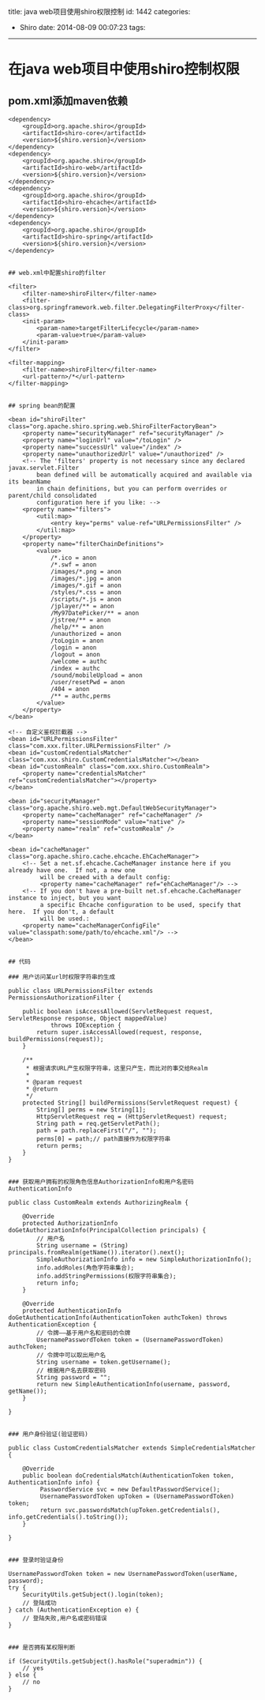 title: java web项目使用shiro权限控制
id: 1442
categories:
  - Shiro
date: 2014-08-09 00:07:23
tags:
---

# 在java web项目中使用shiro控制权限

## pom.xml添加maven依赖

    <dependency>
        <groupId>org.apache.shiro</groupId>
        <artifactId>shiro-core</artifactId>
        <version>${shiro.version}</version>
    </dependency>
    <dependency>
        <groupId>org.apache.shiro</groupId>
        <artifactId>shiro-web</artifactId>
        <version>${shiro.version}</version>
    </dependency>
    <dependency>
        <groupId>org.apache.shiro</groupId>
        <artifactId>shiro-ehcache</artifactId>
        <version>${shiro.version}</version>
    </dependency>
    <dependency>
        <groupId>org.apache.shiro</groupId>
        <artifactId>shiro-spring</artifactId>
        <version>${shiro.version}</version>
    </dependency>
    

    ## web.xml中配置shiro的filter

    <filter>
        <filter-name>shiroFilter</filter-name>
        <filter-class>org.springframework.web.filter.DelegatingFilterProxy</filter-class>
        <init-param>
            <param-name>targetFilterLifecycle</param-name>
            <param-value>true</param-value>
        </init-param>
    </filter>

    <filter-mapping>
        <filter-name>shiroFilter</filter-name>
        <url-pattern>/*</url-pattern>
    </filter-mapping>
    

    ## spring bean的配置

    <bean id="shiroFilter" class="org.apache.shiro.spring.web.ShiroFilterFactoryBean">
        <property name="securityManager" ref="securityManager" />
        <property name="loginUrl" value="/toLogin" />
        <property name="successUrl" value="/index" />
        <property name="unauthorizedUrl" value="/unauthorized" />
        <!-- The 'filters' property is not necessary since any declared javax.servlet.Filter 
            bean defined will be automatically acquired and available via its beanName 
            in chain definitions, but you can perform overrides or parent/child consolidated 
            configuration here if you like: -->
        <property name="filters">
            <util:map>
                <entry key="perms" value-ref="URLPermissionsFilter" />
            </util:map>
        </property>
        <property name="filterChainDefinitions">
            <value>
                /*.ico = anon
                /*.swf = anon
                /images/*.png = anon
                /images/*.jpg = anon
                /images/*.gif = anon
                /styles/*.css = anon
                /scripts/*.js = anon
                /jplayer/** = anon
                /My97DatePicker/** = anon
                /jstree/** = anon
                /help/** = anon
                /unauthorized = anon
                /toLogin = anon
                /login = anon
                /logout = anon
                /welcome = authc
                /index = authc
                /sound/mobileUpload = anon
                /user/resetPwd = anon
                /404 = anon
                /** = authc,perms
            </value>
        </property>
    </bean>

    <!-- 自定义鉴权拦截器 -->
    <bean id="URLPermissionsFilter" class="com.xxx.filter.URLPermissionsFilter" />
    <bean id="customCredentialsMatcher" class="com.xxx.shiro.CustomCredentialsMatcher"></bean>
    <bean id="customRealm" class="com.xxx.shiro.CustomRealm">
        <property name="credentialsMatcher" ref="customCredentialsMatcher"></property>
    </bean>

    <bean id="securityManager" class="org.apache.shiro.web.mgt.DefaultWebSecurityManager">
        <property name="cacheManager" ref="cacheManager" />
        <property name="sessionMode" value="native" />
        <property name="realm" ref="customRealm" />
    </bean>

    <bean id="cacheManager" class="org.apache.shiro.cache.ehcache.EhCacheManager">
        <!-- Set a net.sf.ehcache.CacheManager instance here if you already have one.  If not, a new one
             will be creaed with a default config:
             <property name="cacheManager" ref="ehCacheManager"/> -->
        <!-- If you don't have a pre-built net.sf.ehcache.CacheManager instance to inject, but you want
             a specific Ehcache configuration to be used, specify that here.  If you don't, a default
             will be used.:
        <property name="cacheManagerConfigFile" value="classpath:some/path/to/ehcache.xml"/> -->
    </bean>
    

    ## 代码

    ### 用户访问某url时权限字符串的生成

    public class URLPermissionsFilter extends PermissionsAuthorizationFilter {

        public boolean isAccessAllowed(ServletRequest request, ServletResponse response, Object mappedValue)
                throws IOException {
            return super.isAccessAllowed(request, response, buildPermissions(request));
        }

        /**
         * 根据请求URL产生权限字符串，这里只产生，而比对的事交给Realm
         * 
         * @param request
         * @return
         */
        protected String[] buildPermissions(ServletRequest request) {
            String[] perms = new String[1];
            HttpServletRequest req = (HttpServletRequest) request;
            String path = req.getServletPath();
            path = path.replaceFirst("/", "");
            perms[0] = path;// path直接作为权限字符串
            return perms;
        }
    }
    

    ### 获取用户拥有的权限角色信息AuthorizationInfo和用户名密码AuthenticationInfo

    public class CustomRealm extends AuthorizingRealm {

        @Override
        protected AuthorizationInfo doGetAuthorizationInfo(PrincipalCollection principals) {
            // 用户名
            String username = (String) principals.fromRealm(getName()).iterator().next();
            SimpleAuthorizationInfo info = new SimpleAuthorizationInfo();
            info.addRoles(角色字符串集合);
            info.addStringPermissions(权限字符串集合);
            return info;
        }

        @Override
        protected AuthenticationInfo doGetAuthenticationInfo(AuthenticationToken authcToken) throws AuthenticationException {
            // 令牌——基于用户名和密码的令牌
            UsernamePasswordToken token = (UsernamePasswordToken) authcToken;
            // 令牌中可以取出用户名
            String username = token.getUsername();
            // 根据用户名去获取密码
            String password = "";
            return new SimpleAuthenticationInfo(username, password, getName());
        }

    }
    

    ### 用户身份验证(验证密码)

    public class CustomCredentialsMatcher extends SimpleCredentialsMatcher {

        @Override
        public boolean doCredentialsMatch(AuthenticationToken token, AuthenticationInfo info) {
             PasswordService svc = new DefaultPasswordService();
             UsernamePasswordToken upToken = (UsernamePasswordToken) token;
             return svc.passwordsMatch(upToken.getCredentials(), info.getCredentials().toString());
        }

    }
    

    ### 登录时验证身份

    UsernamePasswordToken token = new UsernamePasswordToken(userName, password);
    try {
        SecurityUtils.getSubject().login(token);
        // 登陆成功
    } catch (AuthenticationException e) {
        // 登陆失败,用户名或密码错误
    }
    

    ### 是否拥有某权限判断

    if (SecurityUtils.getSubject().hasRole("superadmin")) {
        // yes
    } else {
        // no
    }
    
